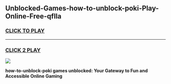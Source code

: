 
## Unblocked-Games-how-to-unblock-poki-Play-Online-Free-qflla
<h3>
<a href="https://premium76.site?title=how-to-unblock-poki&ref=26A">CLICK TO PLAY</a></h3>
<hr>

<h3>
<a href="https://premium76.site?title=how-to-unblock-poki&ref=26A">CLICK 2 PLAY</a>
  
</h3>

<a href="https://premium76.site?title=how-to-unblock-poki&ref=26A"><img src="https://clearcache.store/games.png"></a>


**how-to-unblock-poki games unblocked: Your Gateway to Fun and Accessible Online Gaming**
